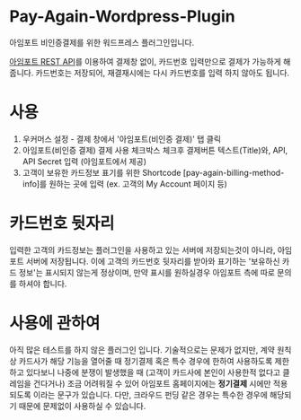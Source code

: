 # Pay-Again-Wordpress-Plugin
아임포트 비인증결제를 위한 워드프레스 플러그인입니다.

[아임포트 REST API](http://api.iamport.kr)를 이용하여 결제창 없이, 카드번호 입력만으로 결제가 가능하게 해줍니다.
카드번호는 저장되어, 재결재시에는 다시 카드번호를 입력 하지 않아도 됩니다.

# 사용
1. 우커머스 설정 - 결제 창에서 '아임포트(비인증 결제)' 탭 클릭
2. 아임포트(비인증 결제) 결제 사용 체크박스 체크후 결제버튼 텍스트(Title)와, API, API Secret 입력 (아임포트에서 제공)
3. 고객이 보유한 카드정보 표기를 위한 Shortcode [pay-again-billing-method-info]를 원하는 곳에 입력 (ex. 고객의 My Account 페이지 등)

# 카드번호 뒷자리
입력한 고객의 카드정보는 플러그인을 사용하고 있는 서버에 저장되는것이 아니라, 아임포트 서버에 저장됩니다.
이에 고객의 카드번호 뒷자리를 받아와 표기하는 '보유하신 카드 정보'는 표시되지 않는게 정상이며, 만약 표시를 원하실경우 아임포트 측에 따로 문의를 하셔야 합니다.


# 사용에 관하여
아직 많은 테스트를 하지 않은 플러그인 입니다.
기술적으로는 문제가 없지만, 계약 원칙상 카드사가 해당 기능을 열어줄 때 정기결제 혹은 특수 경우에 한하여 사용하도록 제한하고 있다보니 
나중에 분쟁이 발생했을 때 (고객이 카드사에 본인이 사용한적 없다고 클레임을 건다거나) 조금 어려워질 수 있어 아임포트 홈페이지에는 **정기결제** 시에만 적용되도록 이라는 문구가 있습니다.
다만, 크라우드 펀딩 같은 경우는 특수한 경우에 해당되기 때문에 문제없이 사용하실 수 있습니다. 
